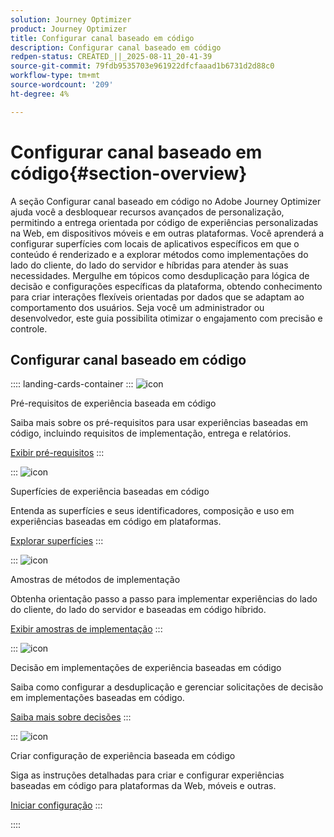 ```yaml
---
solution: Journey Optimizer
product: Journey Optimizer
title: Configurar canal baseado em código
description: Configurar canal baseado em código
redpen-status: CREATED_||_2025-08-11_20-41-39
source-git-commit: 79fdb9535703e961922dfcfaaad1b6731d2d88c0
workflow-type: tm+mt
source-wordcount: '209'
ht-degree: 4%

---
```



# Configurar canal baseado em código{#section-overview}

A seção Configurar canal baseado em código no Adobe Journey Optimizer ajuda você a desbloquear recursos avançados de personalização, permitindo a entrega orientada por código de experiências personalizadas na Web, em dispositivos móveis e em outras plataformas. Você aprenderá a configurar superfícies com locais de aplicativos específicos em que o conteúdo é renderizado e a explorar métodos como implementações do lado do cliente, do lado do servidor e híbridas para atender às suas necessidades. Mergulhe em tópicos como desduplicação para lógica de decisão e configurações específicas da plataforma, obtendo conhecimento para criar interações flexíveis orientadas por dados que se adaptam ao comportamento dos usuários. Seja você um administrador ou desenvolvedor, este guia possibilita otimizar o engajamento com precisão e controle.

## Configurar canal baseado em código

:::: landing-cards-container
:::
![icon](https://cdn.experienceleague.adobe.com/icons/list-check.svg?lang=pt-BR)

Pré-requisitos de experiência baseada em código

Saiba mais sobre os pré-requisitos para usar experiências baseadas em código, incluindo requisitos de implementação, entrega e relatórios.

[Exibir pré-requisitos](../using/code-based/code-based-prerequisites.md)
:::

:::
![icon](https://cdn.experienceleague.adobe.com/icons/puzzle-piece.svg?lang=pt-BR)

Superfícies de experiência baseadas em código

Entenda as superfícies e seus identificadores, composição e uso em experiências baseadas em código em plataformas.

[Explorar superfícies](../using/code-based/code-based-surface.md)
:::

:::
![icon](https://cdn.experienceleague.adobe.com/icons/code-branch.svg?lang=pt-BR)

Amostras de métodos de implementação

Obtenha orientação passo a passo para implementar experiências do lado do cliente, do lado do servidor e baseadas em código híbrido.

[Exibir amostras de implementação](../using/code-based/code-based-implementation-samples.md)
:::

:::
![icon](https://cdn.experienceleague.adobe.com/icons/bullseye.svg?lang=pt-BR)

Decisão em implementações de experiência baseadas em código

Saiba como configurar a desduplicação e gerenciar solicitações de decisão em implementações baseadas em código.

[Saiba mais sobre decisões](../using/code-based/code-based-decisioning-implementations.md)
:::

:::
![icon](https://cdn.experienceleague.adobe.com/icons/gear.svg?lang=pt-BR)

Criar configuração de experiência baseada em código

Siga as instruções detalhadas para criar e configurar experiências baseadas em código para plataformas da Web, móveis e outras.

[Iniciar configuração](../using/code-based/code-based-configuration.md)
:::

::::
